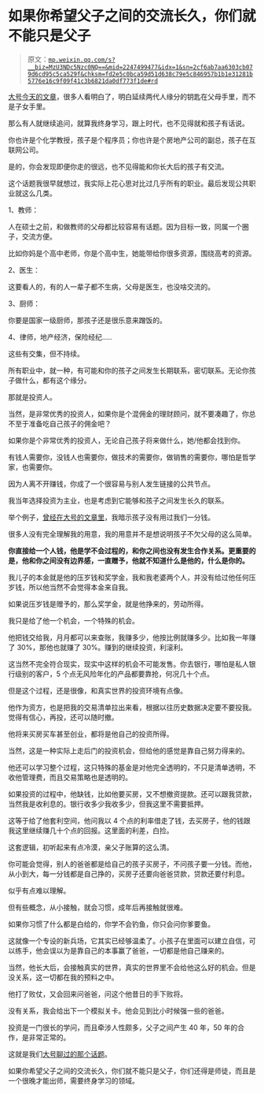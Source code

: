 # 如果你希望父子之间的交流长久，你们就不能只是父子

> 原文：[`mp.weixin.qq.com/s?__biz=MzU3NDc5Nzc0NQ==&mid=2247499477&idx=1&sn=2cf6ab7aa6303cb079d6cd95c5ca529f&chksm=fd2e5c0bca59d51d638c79e5c846957b1b1e31281b5776e16c9f09f41c3b6821da0df773f1de#rd`](http://mp.weixin.qq.com/s?__biz=MzU3NDc5Nzc0NQ==&mid=2247499477&idx=1&sn=2cf6ab7aa6303cb079d6cd95c5ca529f&chksm=fd2e5c0bca59d51d638c79e5c846957b1b1e31281b5776e16c9f09f41c3b6821da0df773f1de#rd)

[大号今天的文章](https://mp.weixin.qq.com/s?__biz=MzU0MjYwNDU2Mw==&mid=2247496414&idx=1&sn=79327d46eeac9de97282225a3a1a37f7&chksm=fb1a9ea2cc6d17b476c72dcdd6d20f3d6002d572663727b422ebf157c8ddeb2df05ecba43bc5&token=1662795113&lang=zh_CN&scene=21#wechat_redirect)，很多人看明白了，明白延续两代人缘分的钥匙在父母手里，而不是子女手里。 

那么有人就继续追问，就算我终身学习，跟上时代，也不见得就和孩子有话说。 

你也许是个化学教授，孩子是个程序员；你也许是个房地产公司的副总，孩子在互联网公司。 

是的，你会发现即便你走的很远，也不见得能和你长大后的孩子有交流。 

这个话题我很早就想过，我实际上花心思对比过几乎所有的职业。最后发现公共职业就这么几类。 

1、教师：

人在硕士之前，和做教师的父母都比较容易有话题。因为目标一致，同属一个圈子，交流方便。

比如你妈是个高中老师，你是个高中生，她能带给你很多资源，围绕高考的资源。

2、医生： 

这要看人的，有的人一辈子都不生病，父母是医生，也没啥交流的。 

3、厨师： 

你要是国家一级厨师，那孩子还是很乐意来蹭饭的。

4、律师，地产经济，保险经纪..... 

这些有交集，但不持续。

所有职业中，就一种，有可能和你的孩子之间发生长期联系，密切联系。无论你孩子做什么，都有这个缘分。

那就是投资人。

当然，是非常优秀的投资人，如果你是个混佣金的理财顾问，就不要凑趣了，你总不至于准备吃自己孩子的佣金吧？

如果你是个非常优秀的投资人，无论自己孩子将来做什么，她/他都会找到你。 

有钱人需要你，没钱人也需要你，做技术的需要你，做销售的需要你，哪怕是哲学家，也需要你。 

因为人离不开赚钱，你成了一个很容易与别人发生链接的公共节点。

我当年选择投资为主业，也是考虑到它能够和孩子之间发生长久的联系。

举个例子，[曾经在大号的文章里](https://mp.weixin.qq.com/s?__biz=MzU0MjYwNDU2Mw==&mid=2247496390&idx=1&sn=f3a5b369c74a1f641d7d901b23f3f424&chksm=fb1a9ebacc6d17ac17e6625aa35e2dfba085ed2b6f2cfa300337df1ff09a54b6a8f0b3005419&token=576789679&lang=zh_CN&scene=21#wechat_redirect)，我暗示孩子没有用过我们一分钱。 

很多人没有完全理解我的用意，我的用意并不是想说明孩子不欠父母的这么简单。

**你直接给一个人钱，他是学不会过程的，和你之间也没有发生合作关系。更重要的是，他和你之间没有边界感，一直赠予，他就不知道什么是他的，什么是你的。** 

我儿子的本金就是他的压岁钱和奖学金，我和我老婆两个人，并没有给过他任何压岁钱，所以他当然不会觉得本金来自我。 

如果说压岁钱是赠予的，那么奖学金，就是他挣来的，劳动所得。 

我只是给了他一个机会，一个特殊的机会。 

他把钱交给我，月月都可以来查账，我赚多少，他按比例就赚多少。比如我一年赚了 30%，那他也就赚了 30%。赚到的继续投资，利滚利。

这当然不完全符合现实，现实中这样的机会不可能发售。你去银行，哪怕是私人银行级别的客户，5 个点无风险年化的产品都要靠抢，何况几十个点。 

但是这个过程，还是很像，和真实世界的投资环境有点像。

他作为资方，也是把我的交易清单拉出来看，根据以往历史数据决定要不要投我。觉得有信心，再投，还可以随时撤。

他将来买房买车甚至创业，都将是他自己的投资所得。

当然，这是一种实际上走后门的投资机会，但给他的感觉是靠自己努力得来的。 

他还可以学习整个过程，这只特殊的基金是对他完全透明的，不只是清单透明，不收他管理费，而且交易策略也是透明的。

如果投资的过程中，他缺钱，比如他要买房，又不想撤资提款。还可以跟我贷款，当然我是收利息的。银行收多少我收多少，但我这里不需要抵押。

这等于给了他套利空间，他问我以 4 个点的利率借走了钱，去买房子，他的钱跟我这里继续赚几十个点的回报。这里面的利差，白捡。

这套逻辑，初听起来有点冷漠，亲父子账算的这么清。 

你可能会觉得，别人的爸爸都是给自己的孩子买房子，不问孩子要一分钱。而他，从小到大，每一分钱都是自己挣的，买房子还要向爸爸贷款，贷款还要付利息。

似乎有点难以理解。 

但有些概念，从小接触，就会习惯，成年后再接触就很难。

如果你习惯了什么都是白给的，你学不会钓鱼，你只会问你爹要鱼。

这就像一个专设的新兵场，它其实已经够温柔了。小孩子在里面可以建立自信，可以练手，他会误以为是靠自己的本事赢了爸爸，一切都是他自己赚来的。

当然，他长大后，会接触真实的世界，真实的世界里不会给他这么好的机会。但是没关系，这一切都在我的预料之中。

他打了败仗，又会回来问爸爸，问这个他昔日的手下败将。

没有关系，我会给出下一个模拟关卡。他会见到比小时候强一些的爸爸。 

投资是一门很长的学问，而且牵涉人性颇多，父子之间产生 40 年，50 年的合作，是非常正常的。

这就是我们[大号聊过的那个话题](https://mp.weixin.qq.com/s?__biz=MzU0MjYwNDU2Mw==&mid=2247496414&idx=1&sn=79327d46eeac9de97282225a3a1a37f7&chksm=fb1a9ea2cc6d17b476c72dcdd6d20f3d6002d572663727b422ebf157c8ddeb2df05ecba43bc5&token=1662795113&lang=zh_CN&scene=21#wechat_redirect)。

如果你希望父子之间的交流长久，你们就不能只是父子，你们还得是师徒，而且是一个很晚才能出师，需要终身学习的领域。